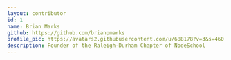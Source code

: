 ```yaml
---
layout: contributor
id: 1
name: Brian Marks
github: https://github.com/brianpmarks
profile_pic: https://avatars2.githubusercontent.com/u/688178?v=3&s=460
description: Founder of the Raleigh-Durham Chapter of NodeSchool
---
```

